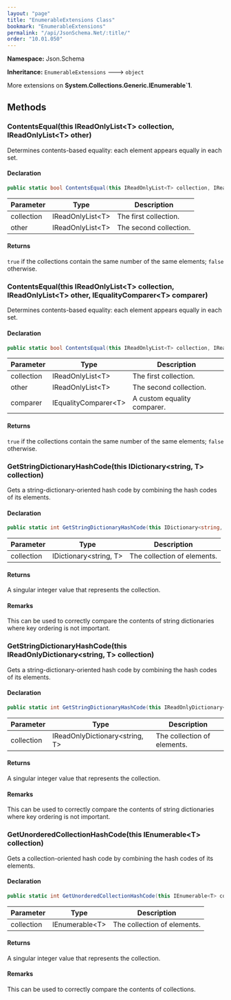 ```yaml
---
layout: "page"
title: "EnumerableExtensions Class"
bookmark: "EnumerableExtensions"
permalink: "/api/JsonSchema.Net/:title/"
order: "10.01.050"
---
```

**Namespace:** Json.Schema

**Inheritance:**
`EnumerableExtensions`
 🡒 
`object`

More extensions on **System.Collections.Generic.IEnumerable`1**.

## Methods

### ContentsEqual(this IReadOnlyList\<T\> collection, IReadOnlyList\<T\> other)

Determines contents-based equality: each element appears equally in each set.

#### Declaration

```c#
public static bool ContentsEqual(this IReadOnlyList<T> collection, IReadOnlyList<T> other)
```

| Parameter | Type | Description |
|---|---|---|
| collection | IReadOnlyList\<T\> | The first collection. |
| other | IReadOnlyList\<T\> | The second collection. |


#### Returns

`true` if the collections contain the same number of the same elements; `false` otherwise.

### ContentsEqual(this IReadOnlyList\<T\> collection, IReadOnlyList\<T\> other, IEqualityComparer\<T\> comparer)

Determines contents-based equality: each element appears equally in each set.

#### Declaration

```c#
public static bool ContentsEqual(this IReadOnlyList<T> collection, IReadOnlyList<T> other, IEqualityComparer<T> comparer)
```

| Parameter | Type | Description |
|---|---|---|
| collection | IReadOnlyList\<T\> | The first collection. |
| other | IReadOnlyList\<T\> | The second collection. |
| comparer | IEqualityComparer\<T\> | A custom equality comparer. |


#### Returns

`true` if the collections contain the same number of the same elements; `false` otherwise.

### GetStringDictionaryHashCode(this IDictionary\<string, T\> collection)

Gets a string-dictionary-oriented hash code by combining the hash codes of its elements.

#### Declaration

```c#
public static int GetStringDictionaryHashCode(this IDictionary<string, T> collection)
```

| Parameter | Type | Description |
|---|---|---|
| collection | IDictionary\<string, T\> | The collection of elements. |


#### Returns

A singular integer value that represents the collection.

#### Remarks

This can be used to correctly compare the contents of string dictionaries where
key ordering is not important.

### GetStringDictionaryHashCode(this IReadOnlyDictionary\<string, T\> collection)

Gets a string-dictionary-oriented hash code by combining the hash codes of its elements.

#### Declaration

```c#
public static int GetStringDictionaryHashCode(this IReadOnlyDictionary<string, T> collection)
```

| Parameter | Type | Description |
|---|---|---|
| collection | IReadOnlyDictionary\<string, T\> | The collection of elements. |


#### Returns

A singular integer value that represents the collection.

#### Remarks

This can be used to correctly compare the contents of string dictionaries where
key ordering is not important.

### GetUnorderedCollectionHashCode(this IEnumerable\<T\> collection)

Gets a collection-oriented hash code by combining the hash codes of its elements.

#### Declaration

```c#
public static int GetUnorderedCollectionHashCode(this IEnumerable<T> collection)
```

| Parameter | Type | Description |
|---|---|---|
| collection | IEnumerable\<T\> | The collection of elements. |


#### Returns

A singular integer value that represents the collection.

#### Remarks

This can be used to correctly compare the contents of collections.

